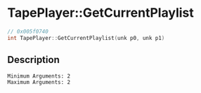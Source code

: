 # TapePlayer::GetCurrentPlaylist
```c
// 0x005f0740
int TapePlayer::GetCurrentPlaylist(unk p0, unk p1)
```
## Description
```
Minimum Arguments: 2
Maximum Arguments: 2
```
